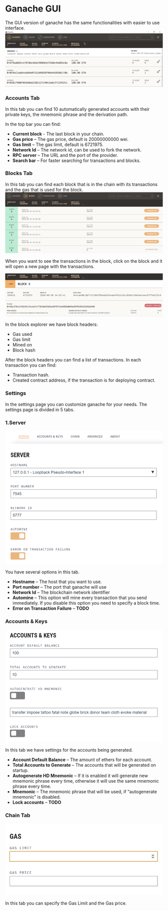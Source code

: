 # Ganache GUI
The GUI version of ganache has the same functionalities with easier to use interface.
![](/assets/ganache-truffle-images/ganache-gui.png)

### Accounts Tab
In this tab you can find 10 automatically generated accounts with their private keys, the mnemonic phrase and the derivation path. 

In the top bar you can find:
- **Current block** - The last block in your chain.
- **Gas price** – The gas price, default is 20000000000 wei.
- **Gas limit** – The gas limit, default is 6721975.
- **Network Id** – The network id, can be used to fork the network.
- **RPC server** – The URL and the port of the provider.
- **Search bar** – For faster searching for transactions and blocks.

### Blocks Tab
In this tab you can find each block that is in the chain with its transactions and the gas that is used for the block. 
![](/assets/ganache-truffle-images/ganache-gui-blocks.png)

When you want to see the transactions in the block, click on the block and it will open a new page with the transactions.

![](/assets/ganache-truffle-images/ganache-gui-block.png)

In the block explorer we have block headers:
- Gas used
- Gas limit
- Mined on
- Block hash

After the block headers you can find a list of transactions. 
In each transaction you can find:
- Transaction hash.
- Created contract address, if the transaction is for deploying contract.

### Settings
In the settings page you can customize ganache for your needs. The settings page is divided in 5 tabs.

### 1.Server
![](/assets/ganache-truffle-images/ganache-server-general.png)

You have several options in this tab.
- **Hostname** – The host that you want to use.
- **Port number** – The port that ganache will use
- **Network Id** – The blockchain network identifier
- **Automine** – This option will mine every transaction that you send immediately. If you disable this option you need to specify a block time.
- **Error on Transaction Failure** – **TODO**

### Accounts & Keys
![](/assets/ganache-truffle-images/ganache-gui-settings-account-and-keys.png)

In this tab we have settings for the accounts being generated.
- **Account Default Balance** – The amount of ethers for each account.
- **Total Accounts to Generate** – The accounts that will be generated on startup.
- **Autogenerate HD Mnemonic** – If it is enabled it will generate new mnemonic phrase every time, otherwise it will use the same mnemonic phrase every time.
- **Mnemonic** – The mnemonic phrase that will be used, if “autogenerate mnemonic” is disabled.
- **Lock accounts** – **TODO**

### Chain Tab
![](/assets/ganache-truffle-images/ganache-gui-gas.png)

In this tab you can specify the Gas Limit and the Gas price.
